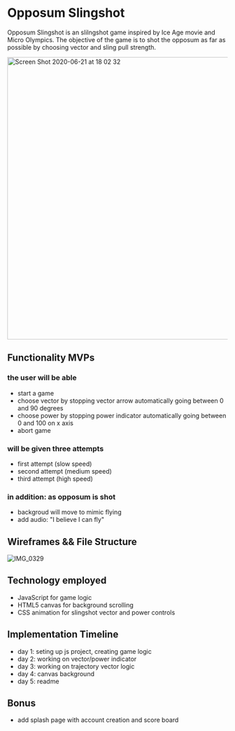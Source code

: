 # Opposum Slingshot

Opposum Slingshot is an slilngshot game inspired by Ice Age movie and Micro Olympics. The objective of the game is to shot the opposum as far as possible by choosing vector and sling pull strength.

<img width="644" alt="Screen Shot 2020-06-21 at 18 02 32" src="https://user-images.githubusercontent.com/59717705/85236192-9c583600-b3e9-11ea-8a98-94e1f393e351.png">

## Functionality MVPs

  ### the user will be able 
  - start a game 
  - choose vector by stopping vector arrow automatically going between 0 and 90 degrees
  - choose power by stopping power indicator automatically going between 0 and 100 on x axis
  - abort game
  
  ### will be given three attempts 
  - first attempt (slow speed)
  - second attempt (medium speed)
  - third attempt (high speed)
  
  ### in addition: as opposum is shot
  - backgroud will move to mimic flying 
  - add audio: "I believe I can fly"
  
## Wireframes && File Structure
![IMG_0329](https://user-images.githubusercontent.com/59717705/85240003-768c5a80-b404-11ea-9a06-70c276245e56.JPG)

## Technology employed 
  - JavaScript for game logic
  - HTML5 canvas for background scrolling
  - CSS animation for slingshot vector and power controls
  
## Implementation Timeline
  - day 1: seting up js project, creating game logic
  - day 2: working on vector/power indicator
  - day 3: working on trajectory vector logic
  - day 4: canvas background 
  - day 5: readme
  
## Bonus 
  - add splash page with account creation and score board
  
  
 
